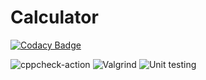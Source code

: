 # Calculator

[![Codacy Badge](https://api.codacy.com/project/badge/Grade/d449a19fe3134520b5a3768f0f82bd39)](https://app.codacy.com/gh/99002541/Calculator?utm_source=github.com&utm_medium=referral&utm_content=99002541/Calculator&utm_campaign=Badge_Grade)

![cppcheck-action](https://github.com/99002541/Calculator/workflows/cppcheck-action/badge.svg?branch=main)
![Valgrind](https://github.com/99002541/Calculator/workflows/Valgrind/badge.svg)
![Unit testing](https://github.com/99002541/Calculator/workflows/Unit%20testing/badge.svg)
